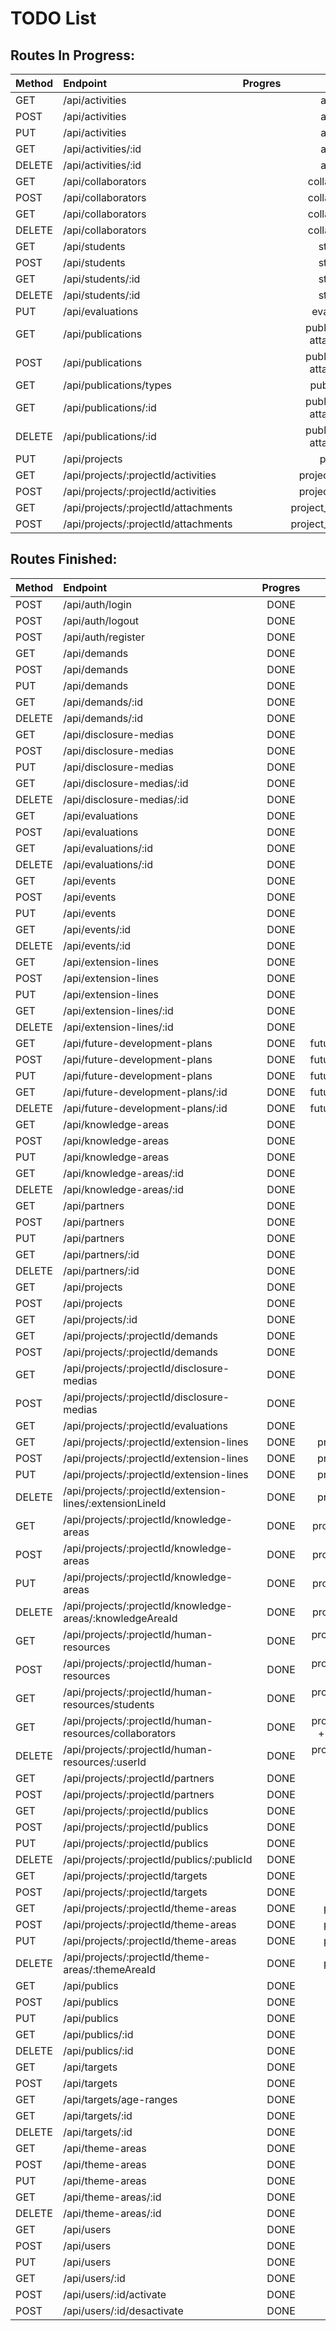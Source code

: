 # TODO List

## Routes In Progress:

| Method           | Endpoint                                                   | Progres     | Table                                           |
|:-----------------|:-----------------------------------------------------------|:-----------:|:-----------------------------------------------:|
| GET              | /api/activities                                            |             | ativities                                       |
| POST             | /api/activities                                            |             | ativities                                       |
| PUT              | /api/activities                                            |             | ativities                                       |
| GET              | /api/activities/:id                                        |             | ativities                                       |
| DELETE           | /api/activities/:id                                        |             | ativities                                       |
| GET              | /api/collaborators                                         |             | collaborators                                   |
| POST             | /api/collaborators                                         |             | collaborators                                   |
| GET              | /api/collaborators                                         |             | collaborators                                   |
| DELETE           | /api/collaborators                                         |             | collaborators                                   |
| GET              | /api/students                                              |             | students                                        |
| POST             | /api/students                                              |             | students                                        |
| GET              | /api/students/:id                                          |             | students                                        |
| DELETE           | /api/students/:id                                          |             | students                                        |
| PUT              | /api/evaluations                                           |             | evaluations                                     |
| GET              | /api/publications                                          |             | publications + attachments                      |
| POST             | /api/publications                                          |             | publications + attachments                      |
| GET              | /api/publications/types                                    |             | publications                                    |
| GET              | /api/publications/:id                                      |             | publications + attachments                      |
| DELETE           | /api/publications/:id                                      |             | publications + attachments                      |
| PUT              | /api/projects                                              |             | projects                                        |
| GET              | /api/projects/:projectId/activities                        |             | project_activities                              |
| POST             | /api/projects/:projectId/activities                        |             | project_activities                              |
| GET              | /api/projects/:projectId/attachments                       |             | project_attachments                             |
| POST             | /api/projects/:projectId/attachments                       |             | project_attachments                             |

## Routes Finished:

| Method           | Endpoint                                                   | Progres     | Table                                           |
|:-----------------|:-----------------------------------------------------------|:-----------:|:-----------------------------------------------:|
| POST             | /api/auth/login                                            | DONE        |                                                 |
| POST             | /api/auth/logout                                           | DONE        |                                                 |
| POST             | /api/auth/register                                         | DONE        |                                                 |
| GET              | /api/demands                                               | DONE        | demands                                         |
| POST             | /api/demands                                               | DONE        | demands                                         |
| PUT              | /api/demands                                               | DONE        | demands                                         |
| GET              | /api/demands/:id                                           | DONE        | demands                                         |
| DELETE           | /api/demands/:id                                           | DONE        | demands                                         |
| GET              | /api/disclosure-medias                                     | DONE        | disclosure-medias                               |
| POST             | /api/disclosure-medias                                     | DONE        | disclosure-medias                               |
| PUT              | /api/disclosure-medias                                     | DONE        | disclosure-medias                               |
| GET              | /api/disclosure-medias/:id                                 | DONE        | disclosure-medias                               |
| DELETE           | /api/disclosure-medias/:id                                 | DONE        | disclosure-medias                               |
| GET              | /api/evaluations                                           | DONE        | evaluations                                     |
| POST             | /api/evaluations                                           | DONE        | evaluations                                     |
| GET              | /api/evaluations/:id                                       | DONE        | evaluations                                     |
| DELETE           | /api/evaluations/:id                                       | DONE        | evaluations                                     |
| GET              | /api/events                                                | DONE        | events                                          |
| POST             | /api/events                                                | DONE        | events                                          |
| PUT              | /api/events                                                | DONE        | events                                          |
| GET              | /api/events/:id                                            | DONE        | events                                          |
| DELETE           | /api/events/:id                                            | DONE        | events                                          |
| GET              | /api/extension-lines                                       | DONE        | extension_lines                                 |
| POST             | /api/extension-lines                                       | DONE        | extension_lines                                 |
| PUT              | /api/extension-lines                                       | DONE        | extension_lines                                 |
| GET              | /api/extension-lines/:id                                   | DONE        | extension_lines                                 |
| DELETE           | /api/extension-lines/:id                                   | DONE        | extension_lines                                 |
| GET              | /api/future-development-plans                              | DONE        | future_development_plans                        |
| POST             | /api/future-development-plans                              | DONE        | future_development_plans                        |
| PUT              | /api/future-development-plans                              | DONE        | future_development_plans                        |
| GET              | /api/future-development-plans/:id                          | DONE        | future_development_plans                        |
| DELETE           | /api/future-development-plans/:id                          | DONE        | future_development_plans                        |
| GET              | /api/knowledge-areas                                       | DONE        | knowledge_areas                                 |
| POST             | /api/knowledge-areas                                       | DONE        | knowledge_areas                                 |
| PUT              | /api/knowledge-areas                                       | DONE        | knowledge_areas                                 |
| GET              | /api/knowledge-areas/:id                                   | DONE        | knowledge_areas                                 |
| DELETE           | /api/knowledge-areas/:id                                   | DONE        | knowledge_areas                                 |
| GET              | /api/partners                                              | DONE        | partners                                        |
| POST             | /api/partners                                              | DONE        | partners                                        |
| PUT              | /api/partners                                              | DONE        | partners                                        |
| GET              | /api/partners/:id                                          | DONE        | partners                                        |
| DELETE           | /api/partners/:id                                          | DONE        | partners                                        |
| GET              | /api/projects                                              | DONE        | projects                                        |
| POST             | /api/projects                                              | DONE        | projects                                        |
| GET              | /api/projects/:id                                          | DONE        | projects                                        |
| GET              | /api/projects/:projectId/demands                           | DONE        | demands                                         |
| POST             | /api/projects/:projectId/demands                           | DONE        | demands                                         |
| GET              | /api/projects/:projectId/disclosure-medias                 | DONE        | disclosure_medias                               |
| POST             | /api/projects/:projectId/disclosure-medias                 | DONE        | disclosure_medias                               |
| GET              | /api/projects/:projectId/evaluations                       | DONE        | evaluations                                     |
| GET              | /api/projects/:projectId/extension-lines                   | DONE        | project_extension_lines                         |
| POST             | /api/projects/:projectId/extension-lines                   | DONE        | project_extension_lines                         |
| PUT              | /api/projects/:projectId/extension-lines                   | DONE        | project_extension_lines                         |
| DELETE           | /api/projects/:projectId/extension-lines/:extensionLineId  | DONE        | project_extension_lines                         |
| GET              | /api/projects/:projectId/knowledge-areas                   | DONE        | project_knowledge_areas                         |
| POST             | /api/projects/:projectId/knowledge-areas                   | DONE        | project_knowledge_areas                         |
| PUT              | /api/projects/:projectId/knowledge-areas                   | DONE        | project_knowledge_areas                         |
| DELETE           | /api/projects/:projectId/knowledge-areas/:knowledgeAreaId  | DONE        | project_knowledge_areas                         |
| GET              | /api/projects/:projectId/human-resources                   | DONE        | project_human_resources + users                 |
| POST             | /api/projects/:projectId/human-resources                   | DONE        | project_human_resources + users                 |
| GET              | /api/projects/:projectId/human-resources/students          | DONE        | project_human_resources + users + students      |
| GET              | /api/projects/:projectId/human-resources/collaborators     | DONE        | project_human_resources + users + collaborators |
| DELETE           | /api/projects/:projectId/human-resources/:userId           | DONE        | project_human_resources + users                 |
| GET              | /api/projects/:projectId/partners                          | DONE        | partners                                        |
| POST             | /api/projects/:projectId/partners                          | DONE        | partners                                        |
| GET              | /api/projects/:projectId/publics                           | DONE        | project_publics                                 |
| POST             | /api/projects/:projectId/publics                           | DONE        | project_publics                                 |
| PUT              | /api/projects/:projectId/publics                           | DONE        | project_publics                                 |
| DELETE           | /api/projects/:projectId/publics/:publicId                 | DONE        | project_publics                                 |
| GET              | /api/projects/:projectId/targets                           | DONE        | targets                                         |
| POST             | /api/projects/:projectId/targets                           | DONE        | targets                                         |
| GET              | /api/projects/:projectId/theme-areas                       | DONE        | project_theme_areas                             |
| POST             | /api/projects/:projectId/theme-areas                       | DONE        | project_theme_areas                             |
| PUT              | /api/projects/:projectId/theme-areas                       | DONE        | project_theme_areas                             |
| DELETE           | /api/projects/:projectId/theme-areas/:themeAreaId          | DONE        | project_theme_areas                             |
| GET              | /api/publics                                               | DONE        | publics                                         |
| POST             | /api/publics                                               | DONE        | publics                                         |
| PUT              | /api/publics                                               | DONE        | publics                                         |
| GET              | /api/publics/:id                                           | DONE        | publics                                         |
| DELETE           | /api/publics/:id                                           | DONE        | publics                                         |
| GET              | /api/targets                                               | DONE        | targets                                         |
| POST             | /api/targets                                               | DONE        | targets                                         |
| GET              | /api/targets/age-ranges                                    | DONE        | targets                                         |
| GET              | /api/targets/:id                                           | DONE        | targets                                         |
| DELETE           | /api/targets/:id                                           | DONE        | targets                                         |
| GET              | /api/theme-areas                                           | DONE        | theme_areas                                     |
| POST             | /api/theme-areas                                           | DONE        | theme_areas                                     |
| PUT              | /api/theme-areas                                           | DONE        | theme_areas                                     |
| GET              | /api/theme-areas/:id                                       | DONE        | theme_areas                                     |
| DELETE           | /api/theme-areas/:id                                       | DONE        | theme_areas                                     |
| GET              | /api/users                                                 | DONE        | users                                           |
| POST             | /api/users                                                 | DONE        | users                                           |
| PUT              | /api/users                                                 | DONE        | users                                           |
| GET              | /api/users/:id                                             | DONE        | users                                           |
| POST             | /api/users/:id/activate                                    | DONE        | users                                           |
| POST             | /api/users/:id/desactivate                                 | DONE        | users                                           |
